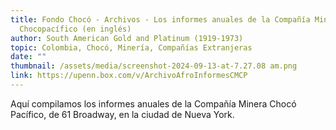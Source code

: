 ```yaml
---
title: Fondo Chocó - Archivos - Los informes anuales de la Compañía Minera
  Chocopacífico (en inglés)
author: South American Gold and Platinum (1919-1973)
topic: Colombia, Chocó, Minería, Compañías Extranjeras
date: ""
thumbnail: /assets/media/screenshot-2024-09-13-at-7.27.08 am.png
link: https://upenn.box.com/v/ArchivoAfroInformesCMCP
---
```

Aquí compilamos los informes anuales de la Compañía Minera Chocó Pacífico, de 61 Broadway, en la ciudad de Nueva York.
